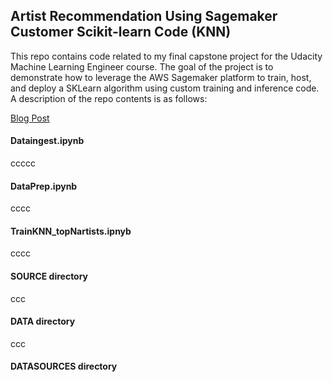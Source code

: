 ## Artist Recommendation Using Sagemaker Customer Scikit-learn Code (KNN)

This repo contains code related to my final capstone project for the Udacity Machine Learning Engineer course. The goal of the project is to demonstrate how to leverage the AWS Sagemaker platform to train, host, and deploy a SKLearn algorithm using custom training and inference code. A description of the repo contents is as follows:

[Blog Post](https://wordpress.com/post/connortphoenix.wordpress.com/340)

#### Dataingest.ipynb
ccccc
#### DataPrep.ipynb
cccc
#### TrainKNN_topNartists.ipnyb
cccc
#### SOURCE directory
ccc
#### DATA directory
ccc
#### DATASOURCES directory
